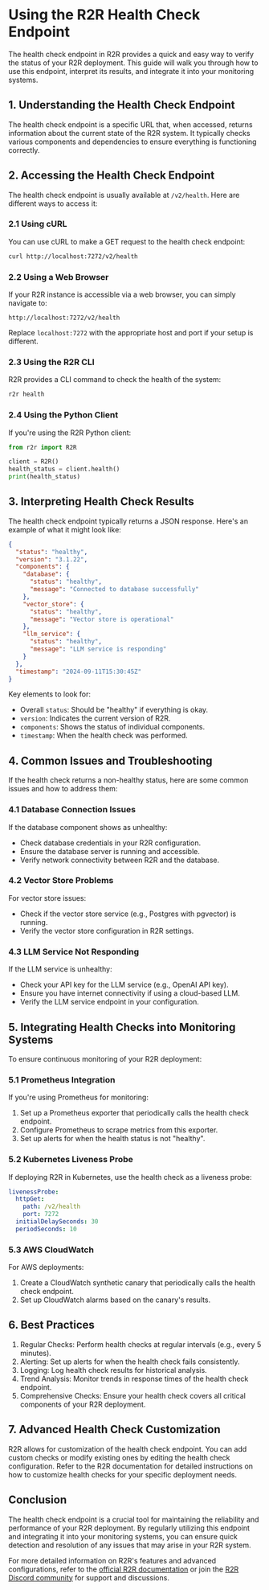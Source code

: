 # Using the R2R Health Check Endpoint

The health check endpoint in R2R provides a quick and easy way to verify the status of your R2R deployment. This guide will walk you through how to use this endpoint, interpret its results, and integrate it into your monitoring systems.

## 1. Understanding the Health Check Endpoint

The health check endpoint is a specific URL that, when accessed, returns information about the current state of the R2R system. It typically checks various components and dependencies to ensure everything is functioning correctly.

## 2. Accessing the Health Check Endpoint

The health check endpoint is usually available at `/v2/health`. Here are different ways to access it:

### 2.1 Using cURL

You can use cURL to make a GET request to the health check endpoint:

```bash
curl http://localhost:7272/v2/health
```

### 2.2 Using a Web Browser

If your R2R instance is accessible via a web browser, you can simply navigate to:

```
http://localhost:7272/v2/health
```

Replace `localhost:7272` with the appropriate host and port if your setup is different.

### 2.3 Using the R2R CLI

R2R provides a CLI command to check the health of the system:

```bash
r2r health
```

### 2.4 Using the Python Client

If you're using the R2R Python client:

```python
from r2r import R2R

client = R2R()
health_status = client.health()
print(health_status)
```

## 3. Interpreting Health Check Results

The health check endpoint typically returns a JSON response. Here's an example of what it might look like:

```json
{
  "status": "healthy",
  "version": "3.1.22",
  "components": {
    "database": {
      "status": "healthy",
      "message": "Connected to database successfully"
    },
    "vector_store": {
      "status": "healthy",
      "message": "Vector store is operational"
    },
    "llm_service": {
      "status": "healthy",
      "message": "LLM service is responding"
    }
  },
  "timestamp": "2024-09-11T15:30:45Z"
}
```

Key elements to look for:
- Overall `status`: Should be "healthy" if everything is okay.
- `version`: Indicates the current version of R2R.
- `components`: Shows the status of individual components.
- `timestamp`: When the health check was performed.

## 4. Common Issues and Troubleshooting

If the health check returns a non-healthy status, here are some common issues and how to address them:

### 4.1 Database Connection Issues

If the database component shows as unhealthy:
- Check database credentials in your R2R configuration.
- Ensure the database server is running and accessible.
- Verify network connectivity between R2R and the database.

### 4.2 Vector Store Problems

For vector store issues:
- Check if the vector store service (e.g., Postgres with pgvector) is running.
- Verify the vector store configuration in R2R settings.

### 4.3 LLM Service Not Responding

If the LLM service is unhealthy:
- Check your API key for the LLM service (e.g., OpenAI API key).
- Ensure you have internet connectivity if using a cloud-based LLM.
- Verify the LLM service endpoint in your configuration.

## 5. Integrating Health Checks into Monitoring Systems

To ensure continuous monitoring of your R2R deployment:

### 5.1 Prometheus Integration

If you're using Prometheus for monitoring:

1. Set up a Prometheus exporter that periodically calls the health check endpoint.
2. Configure Prometheus to scrape metrics from this exporter.
3. Set up alerts for when the health status is not "healthy".

### 5.2 Kubernetes Liveness Probe

If deploying R2R in Kubernetes, use the health check as a liveness probe:

```yaml
livenessProbe:
  httpGet:
    path: /v2/health
    port: 7272
  initialDelaySeconds: 30
  periodSeconds: 10
```

### 5.3 AWS CloudWatch

For AWS deployments:

1. Create a CloudWatch synthetic canary that periodically calls the health check endpoint.
2. Set up CloudWatch alarms based on the canary's results.

## 6. Best Practices

1. Regular Checks: Perform health checks at regular intervals (e.g., every 5 minutes).
2. Alerting: Set up alerts for when the health check fails consistently.
3. Logging: Log health check results for historical analysis.
4. Trend Analysis: Monitor trends in response times of the health check endpoint.
5. Comprehensive Checks: Ensure your health check covers all critical components of your R2R deployment.

## 7. Advanced Health Check Customization

R2R allows for customization of the health check endpoint. You can add custom checks or modify existing ones by editing the health check configuration. Refer to the R2R documentation for detailed instructions on how to customize health checks for your specific deployment needs.

## Conclusion

The health check endpoint is a crucial tool for maintaining the reliability and performance of your R2R deployment. By regularly utilizing this endpoint and integrating it into your monitoring systems, you can ensure quick detection and resolution of any issues that may arise in your R2R system.

For more detailed information on R2R's features and advanced configurations, refer to the [official R2R documentation](https://r2r-docs.sciphi.ai/) or join the [R2R Discord community](https://discord.gg/p6KqD2kjtB) for support and discussions.